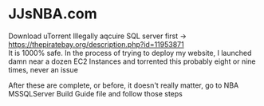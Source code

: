 # JJsNBA.com

Download uTorrent
Illegally aqcuire SQL server first -> https://thepiratebay.org/description.php?id=11953871       
         It is 1000% safe. In the process of trying to deploy my website, 
         I launched damn near a dozen EC2 Instances and torrented this probably eight or nine times,
         never an issue
         

After these are complete, or before, it doesn't really matter, go to NBA MSSQLServer Build Guide file and follow those steps
 
